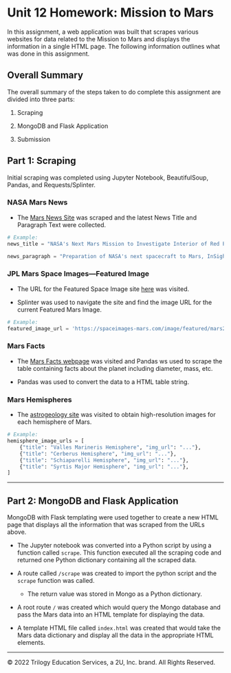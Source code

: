 # Unit 12 Homework: Mission to Mars

In this assignment, a web application was built that scrapes various websites for data related to the Mission to Mars and displays the information in a single HTML page. The following information outlines what was done in this assignment.

## Overall Summary 

The overall summary of the steps taken to do complete this assignment are divided into three parts: 

1. Scraping 

2. MongoDB and Flask Application

3. Submission 

## Part 1: Scraping

Initial scraping was completed using Jupyter Notebook, BeautifulSoup, Pandas, and Requests/Splinter.

### NASA Mars News

* The [Mars News Site](https://redplanetscience.com/) was scraped and the latest News Title and Paragraph Text were collected.

```python
# Example:
news_title = "NASA's Next Mars Mission to Investigate Interior of Red Planet"

news_paragraph = "Preparation of NASA's next spacecraft to Mars, InSight, has ramped up this summer, on course for launch next May from Vandenberg Air Force Base in central California -- the first interplanetary launch in history from America's West Coast."
```

### JPL Mars Space Images—Featured Image

* The URL for the Featured Space Image site [here](https://spaceimages-mars.com) was visited.

* Splinter was used to navigate the site and find the image URL for the current Featured Mars Image.

```python
# Example:
featured_image_url = 'https://spaceimages-mars.com/image/featured/mars2.jpg'
```

### Mars Facts

* The [Mars Facts webpage](https://galaxyfacts-mars.com) was visited and Pandas ws used to scrape the table containing facts about the planet including diameter, mass, etc.

* Pandas was used to convert the data to a HTML table string.

### Mars Hemispheres

* The [astrogeology site](https://marshemispheres.com/) was visited to obtain high-resolution images for each hemisphere of Mars.

```python
# Example:
hemisphere_image_urls = [
    {"title": "Valles Marineris Hemisphere", "img_url": "..."},
    {"title": "Cerberus Hemisphere", "img_url": "..."},
    {"title": "Schiaparelli Hemisphere", "img_url": "..."},
    {"title": "Syrtis Major Hemisphere", "img_url": "..."},
]
```

- - -

## Part 2: MongoDB and Flask Application

MongoDB with Flask templating were used together to create a new HTML page that displays all the information that was scraped from the URLs above.

* The Jupyter notebook was converted into a Python script by using a function called `scrape`. This function executed all the scraping code and returned one Python dictionary containing all the scraped data.

* A route called `/scrape` was created to import the python script and the `scrape` function was called.

  * The return value was stored in Mongo as a Python dictionary.

* A root route `/` was created which would query the Mongo database and pass the Mars data into an HTML template for displaying the data.

* A template HTML file called `index.html` was created that would take the Mars data dictionary and display all the data in the appropriate HTML elements. 

- - -

© 2022 Trilogy Education Services, a 2U, Inc. brand. All Rights Reserved.
